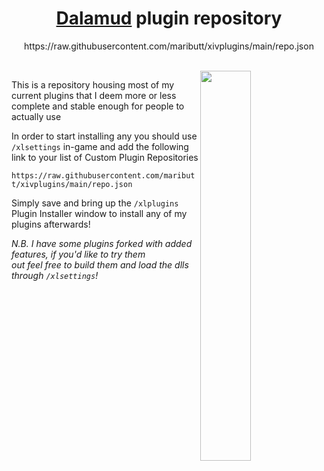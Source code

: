 <h1 align="center"><a href="https://github.com/goatcorp/Dalamud">Dalamud</a> plugin repository</h1>
<p align="center">https://raw.githubusercontent.com/maributt/xivplugins/main/repo.json</p><br>

<img src="https://user-images.githubusercontent.com/76499752/113011693-526f5e00-917a-11eb-95b0-2481d4ab748c.png" width="40%" align="right">

This is a repository housing most of my current plugins that
I deem more or less complete and stable enough for people to actually use

In order to start installing any you should use `/xlsettings` in-game
and add the following link to your list of Custom Plugin Repositories

`https://raw.githubusercontent.com/maributt/xivplugins/main/repo.json`

Simply save and bring up the `/xlplugins` Plugin Installer window to
install any of my plugins afterwards!

<i>N.B. I have some plugins forked with added features, if you'd like to try them
<br>out feel free to build them and load the dlls through `/xlsettings`!</i>
